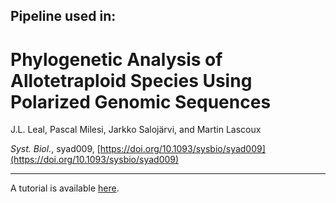 ## Pipeline used in:

# Phylogenetic Analysis of Allotetraploid Species Using Polarized Genomic Sequences
J.L. Leal, Pascal Milesi, Jarkko Salojärvi, and Martin Lascoux

*Syst. Biol.*, syad009, [https://doi.org/10.1093/sysbio/syad009](https://doi.org/10.1093/sysbio/syad009)

____

A tutorial is available [here](https://github.com/LLN273/PolyAncestor).
